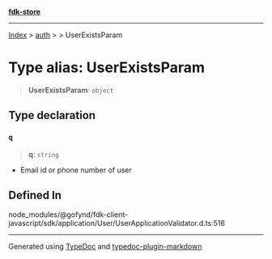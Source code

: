 [**fdk-store**](../../../README.md)
***

[Index](../../../API.md) > [auth](../../README.md) > [<internal>](../README.md) > UserExistsParam

# Type alias: UserExistsParam

> **UserExistsParam**: `object`

## Type declaration

### `q`

> **q**: `string`

- Email id or phone number of user

## Defined In

node\_modules/@gofynd/fdk-client-javascript/sdk/application/User/UserApplicationValidator.d.ts:516

***
Generated using [TypeDoc](https://typedoc.org/) and [typedoc-plugin-markdown](https://www.npmjs.com/package/typedoc-plugin-markdown)
